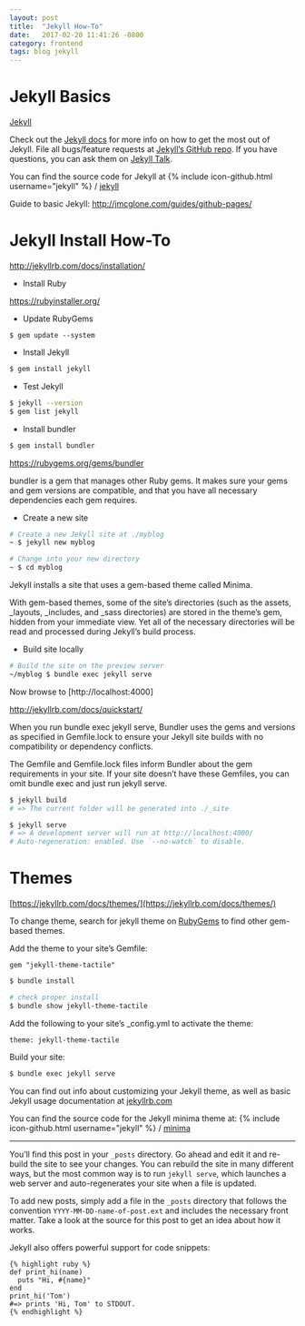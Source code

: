 ```yaml
---
layout: post
title:  "Jekyll How-To"
date:   2017-02-20 11:41:26 -0800
category: frontend
tags: blog jekyll
---
```


# Jekyll Basics

[Jekyll](http://jekyllrb.com)

Check out the [Jekyll docs][jekyll-docs] for more info on how to get the most out of Jekyll. File all bugs/feature requests at [Jekyll’s GitHub repo][jekyll-gh]. If you have questions, you can ask them on [Jekyll Talk][jekyll-talk].

[jekyll-docs]: https://jekyllrb.com/docs/home
[jekyll-gh]:   https://github.com/jekyll/jekyll
[jekyll-talk]: https://talk.jekyllrb.com/


You can find the source code for Jekyll at
{% include icon-github.html username="jekyll" %} /
[jekyll](https://github.com/jekyll/jekyll)


Guide to basic Jekyll: 
http://jmcglone.com/guides/github-pages/


# Jekyll Install How-To

http://jekyllrb.com/docs/installation/

- Install Ruby

https://rubyinstaller.org/

- Update RubyGems

```
$ gem update --system
```

- Install Jekyll

```bash
$ gem install jekyll
```

- Test Jekyll

```bash
$ jekyll --version
$ gem list jekyll
```

- Install bundler

```bash
$ gem install bundler
```

https://rubygems.org/gems/bundler

bundler is a gem that manages other Ruby gems. It makes sure your gems and gem versions are compatible, and that you have all necessary dependencies each gem requires.

- Create a new site

```bash
# Create a new Jekyll site at ./myblog
~ $ jekyll new myblog

# Change into your new directory
~ $ cd myblog
```

Jekyll installs a site that uses a gem-based theme called Minima.

With gem-based themes, some of the site’s directories (such as the assets, _layouts, _includes, and _sass directories) are stored in the theme’s gem, hidden from your immediate view. Yet all of the necessary directories will be read and processed during Jekyll’s build process.

- Build site locally

```bash
# Build the site on the preview server
~/myblog $ bundle exec jekyll serve
```

Now browse to [http://localhost:4000]


http://jekyllrb.com/docs/quickstart/

When you run bundle exec jekyll serve, Bundler uses the gems and versions as specified in Gemfile.lock to ensure your Jekyll site builds with no compatibility or dependency conflicts.

The Gemfile and Gemfile.lock files inform Bundler about the gem requirements in your site. If your site doesn’t have these Gemfiles, you can omit bundle exec and just run jekyll serve.

```bash
$ jekyll build
# => The current folder will be generated into ./_site

$ jekyll serve
# => A development server will run at http://localhost:4000/
# Auto-regeneration: enabled. Use `--no-watch` to disable.
```


# Themes

[https://jekyllrb.com/docs/themes/](https://jekyllrb.com/docs/themes/)

To change theme, search for jekyll theme on [RubyGems](https://rubygems.org/search?utf8=%E2%9C%93&query=jekyll-theme) to find other gem-based themes.

Add the theme to your site’s Gemfile:
```
gem "jekyll-theme-tactile"
```

```bash
$ bundle install

# check proper install
$ bundle show jekyll-theme-tactile
```

Add the following to your site’s _config.yml to activate the theme:

```
theme: jekyll-theme-tactile
```

Build your site:

```bash
$ bundle exec jekyll serve
```



You can find out info about customizing your Jekyll theme, as well as basic Jekyll usage documentation at [jekyllrb.com](https://jekyllrb.com/)

You can find the source code for the Jekyll minima theme at:
{% include icon-github.html username="jekyll" %} /
[minima](https://github.com/jekyll/minima)


---------------------------------------------------

You’ll find this post in your `_posts` directory. Go ahead and edit it and re-build the site to see your changes. You can rebuild the site in many different ways, but the most common way is to run `jekyll serve`, which launches a web server and auto-regenerates your site when a file is updated.

To add new posts, simply add a file in the `_posts` directory that follows the convention `YYYY-MM-DD-name-of-post.ext` and includes the necessary front matter. Take a look at the source for this post to get an idea about how it works.

Jekyll also offers powerful support for code snippets:

```
{% highlight ruby %}
def print_hi(name)
  puts "Hi, #{name}"
end
print_hi('Tom')
#=> prints 'Hi, Tom' to STDOUT.
{% endhighlight %}
```




